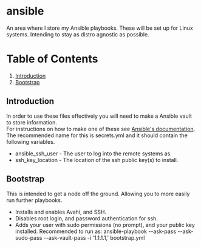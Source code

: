 # ansible
An area where I store my Ansible playbooks.
These will be set up for Linux systems.  Intending to stay as distro agnostic as possible.

# Table of Contents
1. [Introduction](#introduction)
2. [Bootstrap](#bootstrap)

## Introduction
In order to use these files effectively you will need to make a Ansible vault to store information.  
For instructions on how to make one of these see [Ansible's documentation](https://docs.ansible.com/ansible/2.4/vault.html#creating-encrypted-files).
The recommended name for this is secrets.yml and it should contain the following variables.
* ansible_ssh_user - The user to log into the remote systems as.
* ssh_key_location - The location of the ssh public key(s) to install.

## Bootstrap
This is intended to get a node off the ground.  Allowing you to more easily run further playbooks.
* Installs and enables Avahi, and SSH.
* Disables root login, and password authentication for ssh.
* Adds your user with sudo permissions (no prompt), and your public key installed.
Recommended to run as: ansible-playbook --ask-pass --ask-sudo-pass --ask-vault-pass -i '1.1.1.1,' bootstrap.yml

